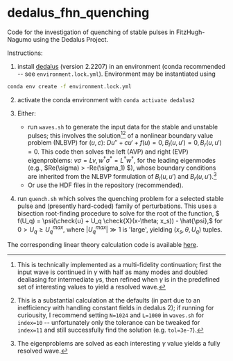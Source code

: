 # dedalus_fhn_quenching
Code for the investigation of quenching of stable pulses in FitzHugh-Nagumo using the Dedalus Project.

Instructions:
1. install [dedalus](https://github.com/DedalusProject/dedalus)  (version 2.2207) in an environment (conda recommended -- see `environment.lock.yml`). Environment may be instantiated using 
```sh
conda env create -f environment.lock.yml
```
2. activate the conda environment with `conda activate dedalus2`
3. Either:
	- run `waves.sh` to generate the input data for the stable and unstable pulses; this involves the solution[^1][^2] of a nonlinear boundary value problem (NLBVP) for $(u,c)$: $D u'' + c u' + f(u) = 0, B_l(u, u') = 0, B_r(u, u') = 0.$ This code then solves the left (AVP) and right (EVP) eigenproblems: $v \sigma = L v, w^\dagger \sigma^* = L^\dagger w^\dagger,$ for the leading eigenmodes (e.g., $Re(\sigma) > -Re(\sigma_1) $), whose boundary conditions are inherited from the NLBVP formulation of $B_l(u,u')$ and $B_r(u,u')$.[^3]
	- Or use the HDF files in the repository (recommended).

4. run `quench.sh` which solves the quenching problem for a selected stable pulse and (presently hard-coded) family of perturbations. This uses a bisection root-finding procedure to solve for the root of the function, $ f(U_q) = \psi(\check{u} + U_q \check{X}(x-\theta; x_s)) - \hat{\psi},$ for $0 > U_q \geq U_q^{max}$, where $|U_q^{max}| \gg 1$ is 'large', yielding $(x_s, \theta, U_q)$ tuples.

The corresponding linear theory calculation code is available [here](https://github.com/cmarcotte/linear_prediction/tree/main).

[^1]: This is technically implemented as a multi-fidelity continuation; first the input wave is continued in $\gamma$ with half as many modes and doubled dealiasing for intermediate $\gamma$s, then refined when $\gamma$ is in the predefined set of interesting values to yield a resolved wave. 
[^2]: This is a substantial calculation at the defaults (in part due to an inefficiency with handling constant fields in dedalus 2); if running for curiousity, I recommend setting `N=1024` and `L=1000` in `waves.sh` for `index=10` -- unfortunately only the tolerance can be tweaked for `index=11` and still successfully find the solution (e.g. `tol=3e-7`).
[^3]: The eigenproblems are solved as each interesting $\gamma$ value yields a fully resolved wave.
